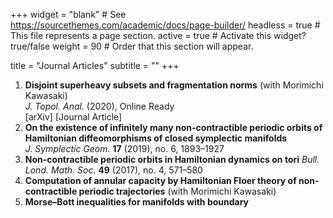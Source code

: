+++
widget = "blank"  # See https://sourcethemes.com/academic/docs/page-builder/
headless = true  # This file represents a page section.
active = true  # Activate this widget? true/false
weight = 90  # Order that this section will appear.

title = "Journal Articles"
subtitle = ""
+++

1. **Disjoint superheavy subsets and fragmentation norms** (with Morimichi Kawasaki)<br>
	*J. Topol. Anal.* (2020), Online Ready<br>
	[arXiv] [Journal Article]
1. **On the existence of infinitely many non-contractible periodic orbits of Hamiltonian diffeomorphisms of closed symplectic manifolds**<br>
  *J. Symplectic Geom.* **17** (2019), no. 6, 1893–1927 
1. **Non-contractible periodic orbits in Hamiltonian dynamics on tori**
  *Bull. Lond. Math. Soc.* **49** (2017), no. 4, 571–580
1. **Computation of annular capacity by Hamiltonian Floer theory of non-contractible periodic trajectories** (with Morimichi Kawasaki)
1. **Morse–Bott inequalities for manifolds with boundary**
